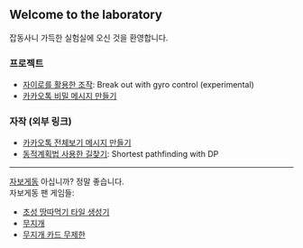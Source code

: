 ## Welcome to the laboratory

잡동사니 가득한 실험실에 오신 것을 환영합니다.
### 프로젝트

* [자이로를 활용한 조작](https://km19809.github.io/gyro/index.html): Break out with gyro control (experimental)
* [카카오톡 비밀 메시지 만들기](https://km19809.github.io/figlet/index.html)
### 자작 (외부 링크)
* [카카오톡 전체보기 메시지 만들기](https://svelte.dev/repl/7f4ad0f4e7d84af6bde68a975b93fad3)
* [동적계획법 사용한 길찾기](https://svelte.dev/repl/efe14de1837d4ec6af34545260c08e3b): Shortest pathfinding with DP
<hr>

[자보게동](https://comic.naver.com/bestChallenge/list.nhn?titleId=734597) 아십니까? 정말 좋습니다.<br>
자보게동 팬 게임들:<br>
* [초성 땅따먹기 타일 생성기](https://svelte.dev/repl/950e8906196c43f6ad36dc0ce69dfd88)
* [무지개](https://svelte.dev/repl/864d1f42719f4c4188f42b0a6339e003)
* [무지개 카드 무제한](https://svelte.dev/repl/498d2389ca2546a2866a6f6cfbe265fc)


<!--
### Jekyll Themes

Your Pages site will use the layout and styles from the Jekyll theme you have selected in your [repository settings](https://github.com/km19809/km19809.github.io/settings/pages). The name of this theme is saved in the Jekyll `_config.yml` configuration file.

### Support or Contact

Having trouble with Pages? Check out our [documentation](https://docs.github.com/categories/github-pages-basics/) or [contact support](https://support.github.com/contact) and we’ll help you sort it out.-->
